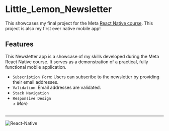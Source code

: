 # Little_Lemon_Newsletter

This showcases my final project for the Meta [React Native course](https://www.coursera.org/learn/react-native-course?specialization=meta-react-native). This project is also my first ever native mobile app!

## Features
This Newsletter app is a showcase of my skills developed during the Meta React Native course. It serves as a demonstration of a practical, fully functional mobile application.

- `Subscription Form`: Users can subscribe to the newsletter by providing their email addresses.
- `Validation`: Email addresses are validated.
- `Stack Navigation`
- `Responsive Design`<br />
_+ More_
<br /><br />

---
![React-Native](https://github.com/dBish6/Little_Lemon_Newsletter/assets/94132443/cb037ee7-8c2d-4eda-82b8-40d4f8e57968)

